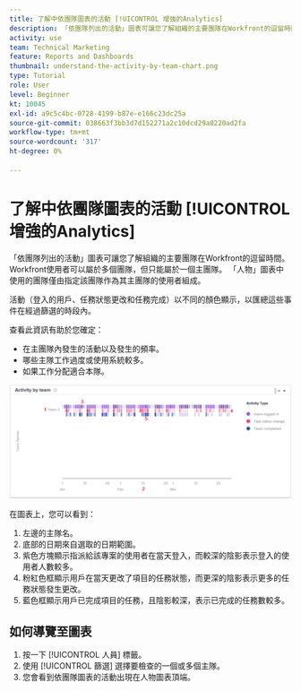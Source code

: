 ```yaml
---
title: 了解中依團隊圖表的活動 [!UICONTROL 增強的Analytics]
description: 「依團隊列出的活動」圖表可讓您了解組織的主要團隊在Workfront的逗留時間。
activity: use
team: Technical Marketing
feature: Reports and Dashboards
thumbnail: understand-the-activity-by-team-chart.png
type: Tutorial
role: User
level: Beginner
kt: 10045
exl-id: a9c5c4bc-0728-4199-b87e-e166c23dc25a
source-git-commit: 038663f3bb3d7d152271a2c10dcd29a0220ad2fa
workflow-type: tm+mt
source-wordcount: '317'
ht-degree: 0%

---
```


# 了解中依團隊圖表的活動 [!UICONTROL 增強的Analytics]

「依團隊列出的活動」圖表可讓您了解組織的主要團隊在Workfront的逗留時間。 Workfront使用者可以屬於多個團隊，但只能屬於一個主團隊。 「人物」圖表中使用的團隊僅由指定該團隊作為其主團隊的使用者組成。

活動（登入的用戶、任務狀態更改和任務完成）以不同的顏色顯示，以匯總這些事件在經過篩選的時段內。

查看此資訊有助於您確定：

* 在主團隊內發生的活動以及發生的頻率。
* 哪些主隊工作過度或使用系統較多。
* 如果工作分配適合本隊。

![此影像依團隊圖表顯示活動，其中項目符號中所述區域的數字](assets/section-3-1.png)

在圖表上，您可以看到：

1. 左邊的主隊名。
1. 底部的日期來自選取的日期範圍。
1. 紫色方塊顯示指派給該專案的使用者在當天登入，而較深的陰影表示登入的使用者人數較多。
1. 粉紅色框顯示用戶在當天更改了項目的任務狀態，而更深的陰影表示更多的任務狀態發生更改。
1. 藍色框顯示用戶已完成項目的任務，且陰影較深，表示已完成的任務數較多。

## 如何導覽至圖表

1. 按一下 [!UICONTROL 人員] 標籤。
1. 使用 [!UICONTROL 篩選] 選擇要檢查的一個或多個主隊。
1. 您會看到依團隊圖表的活動出現在人物圖表頂端。
